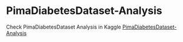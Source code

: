 # PimaDiabetesDataset-Analysis

Check PimaDiabetesDataset Analysis in Kaggle [PimaDiabetesDataset-Analysis](https://www.kaggle.com/saikumar587/pimadiabetesdataset)
